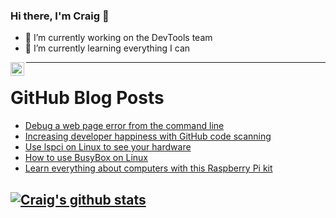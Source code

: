 ### Hi there, I'm Craig 👋

<!--
**CraigTeelFugro/CraigTeelFugro** is a ✨ _special_ ✨ repository because its `README.md` (this file) appears on your GitHub profile.

Here are some ideas to get you started:
-->

- 🔭 I’m currently working on the DevTools team
- 🌱 I’m currently learning everything I can

[<img align="left" alt="Craig Teel | LinkedIn" width="22px" src="https://cdn.jsdelivr.net/npm/simple-icons@v3/icons/linkedin.svg" />][linkedin]

---

# GitHub Blog Posts

<!-- BLOG-POST-LIST:START -->
- [Debug a web page error from the command line](https://opensource.com/article/21/9/wget-debug-web-server)
- [Increasing developer happiness with GitHub code scanning](https://github.blog/2021-09-07-increasing-developer-happiness-github-code-scanning/)
- [Use lspci on Linux to see your hardware](https://opensource.com/article/21/9/lspci-linux-hardware)
- [How to use BusyBox on Linux](https://opensource.com/article/21/8/what-busybox)
- [Learn everything about computers with this Raspberry Pi kit](https://opensource.com/article/21/9/raspberry-pi-crowpi2)
<!-- BLOG-POST-LIST:END -->

## [![Craig's github stats](https://github-readme-stats.vercel.app/api?username=craigteelfugro)](https://github.com/anuraghazra/github-readme-stats)


[linkedin]: https://linkedin.com/in/craig-teel-b8786771
